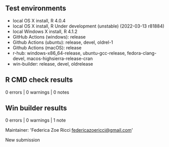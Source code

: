 ## Test environments

- local OS X install, R 4.0.4
- local OS X install, R Under development (unstable) (2022-03-13 r81884)
- local Windows X install, R 4.1.2
- GitHub Actions (windows): release 
- Github Actions (ubuntu): release, devel, oldrel-1
- Github Actions (macOS): release
- r-hub: windows-x86_64-release, ubuntu-gcc-release, fedora-clang-devel, macos-highsierra-release-cran
- win-builder: release, devel, oldrelease

## R CMD check results 

0 errors | 0 warnings | 0 notes

## Win builder results

0 errors | 0 warnings | 1 note

Maintainer: 'Federica Zoe Ricci <federicazoericci@gmail.com>'

New submission
